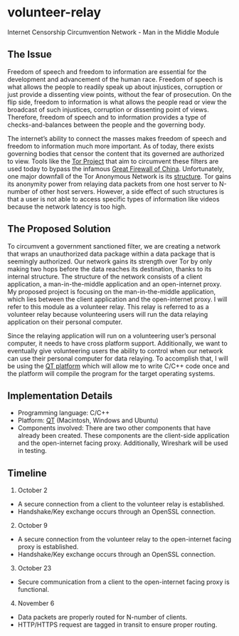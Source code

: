 # volunteer-relay
Internet Censorship Circumvention Network - Man in the Middle Module


## The Issue
Freedom of speech and freedom to information are essential for the development and advancement of the human race. Freedom of speech is what allows the people to readily speak up about injustices, corruption or just provide a dissenting view points, without the fear of prosecution. On the flip side, freedom to information is what allows the people read or view the broadcast of such injustices, corruption or dissenting point of views. Therefore, freedom of speech and to information provides a type of checks-and-balances between the people and the governing body.  

The internet’s ability to connect the masses makes freedom of speech and freedom to information much more important. As of today, there exists governing bodies that censor the content that its governed are authorized to view. Tools like the [Tor Project](https://www.torproject.org/) that aim to circumvent these filters are used today to bypass the infamous [Great Firewall of China](https://en.wikipedia.org/wiki/Great_Firewall). Unfortunately, one major downfall of the Tor Anonymous Network is its [structure](https://www.torproject.org/about/overview). Tor gains its anonymity power from relaying data packets from one host server to N-number of other host servers. However, a side effect of such structures is that a user is not able to access specific types of information like videos because the network latency is too high. 

## The Proposed Solution
To circumvent a government sanctioned filter, we are creating a network that wraps an unauthorized data package within a data package that is seemingly authorized. Our network gains its strength over Tor by only making two hops before the data reaches its destination, thanks to its internal structure. The structure of the network consists of a client application, a man-in-the-middle application and an open-internet proxy. My proposed project is focusing on the man-in-the-middle application, which lies between the client application and the open-internet proxy. I will refer to this module as a volunteer relay. This relay is referred to as a volunteer relay because volunteering users will run the data relaying application on their personal computer. 

Since the relaying application will run on a volunteering user’s personal computer, it needs to have cross platform support. Additionally, we want to eventually give volunteering users the ability to control when our network can use their personal computer for data relaying. To accomplish that, I will be using the [QT platform](http://www.qt.io/developers/) which will allow me to write C/C++ code once and the platform will compile the program for the target operating systems.

## Implementation Details
* Programming language: C/C++
* Platform: [QT](http://www.qt.io/developers/) (Macintosh, Windows and Ubuntu)
* Components involved: There are two other components that have already been created. These components are the client-side application and the open-internet facing proxy. Additionally, Wireshark will be used in testing.  

## Timeline
1. October 2
  * A secure connection from a client to the volunteer relay is established.
  * Handshake/Key exchange occurs through an OpenSSL connection.
2. October 9
  * A secure connection from the volunteer relay to the open-internet facing proxy is established.
  * Handshake/Key exchange occurs through an OpenSSL connection.
3. October 23
  * Secure communication from a client to the open-internet facing proxy is functional.
4. November 6
  * Data packets are properly routed for N-number of clients.
  * HTTP/HTTPS request are tagged in transit to ensure proper routing.  
